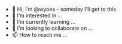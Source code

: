 - 👋 Hi, I’m @wyoes - someday I'll get to this
- 👀 I’m interested in ...
- 🌱 I’m currently learning ...
- 💞️ I’m looking to collaborate on ...
- 📫 How to reach me ...

<!---
wyoes/wyoes is a ✨ special ✨ repository because its `README.md` (this file) appears on your GitHub profile.
You can click the Preview link to take a look at your changes.
--->
